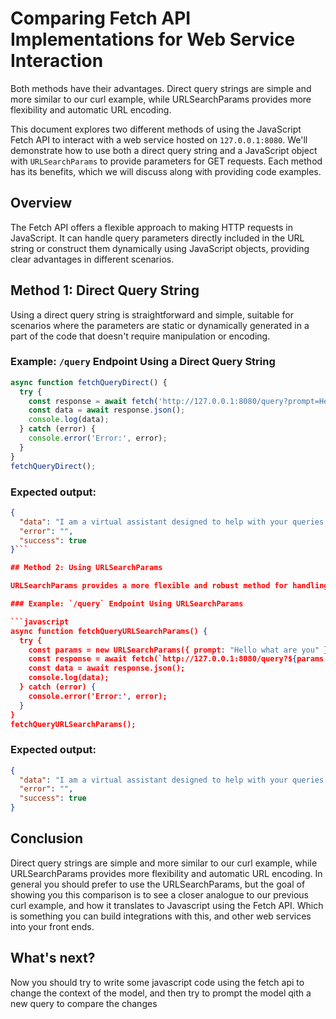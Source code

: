 # Comparing Fetch API Implementations for Web Service Interaction

Both methods have their advantages. Direct query strings are simple and more similar to our curl example, while URLSearchParams provides more flexibility and automatic URL encoding.

This document explores two different methods of using the JavaScript Fetch API to interact with a web service hosted on `127.0.0.1:8080`. We'll demonstrate how to use both a direct query string and a JavaScript object with `URLSearchParams` to provide parameters for GET requests. Each method has its benefits, which we will discuss along with providing code examples.


## Overview

The Fetch API offers a flexible approach to making HTTP requests in JavaScript. It can handle query parameters directly included in the URL string or construct them dynamically using JavaScript objects, providing clear advantages in different scenarios.

## Method 1: Direct Query String

Using a direct query string is straightforward and simple, suitable for scenarios where the parameters are static or dynamically generated in a part of the code that doesn't require manipulation or encoding.

### Example: `/query` Endpoint Using a Direct Query String

```javascript
async function fetchQueryDirect() {
  try {
    const response = await fetch('http://127.0.0.1:8080/query?prompt=Hello%20what%20are%20you');
    const data = await response.json();
    console.log(data);
  } catch (error) {
    console.error('Error:', error);
  }
}
fetchQueryDirect();
```

### Expected output:

```json
{
  "data": "I am a virtual assistant designed to help with your queries.",
  "error": "",
  "success": true
}```

## Method 2: Using URLSearchParams

URLSearchParams provides a more flexible and robust method for handling query parameters. It's particularly useful when dealing with multiple parameters that might require encoding, or when parameters are dynamically generated and manipulated. It also automatically handles URL encoding. In other words you don't have to replace spaces with %20 etc.

### Example: `/query` Endpoint Using URLSearchParams

```javascript
async function fetchQueryURLSearchParams() {
  try {
    const params = new URLSearchParams({ prompt: "Hello what are you" });
    const response = await fetch(`http://127.0.0.1:8080/query?${params.toString()}`);
    const data = await response.json();
    console.log(data);
  } catch (error) {
    console.error('Error:', error);
  }
}
fetchQueryURLSearchParams();
```

### Expected output:

```json
{
  "data": "I am a virtual assistant designed to help with your queries.",
  "error": "",
  "success": true
}
```
## Conclusion

Direct query strings are simple and more similar to our curl example, while URLSearchParams provides more flexibility and automatic URL encoding.
In general you should prefer to use the URLSearchParams, but the goal of showing you this comparison is to see a closer analogue to our previous curl example, and how it translates to Javascript using the Fetch API.  Which is something you can build integrations with this, and other web services into your front ends.

## What's next?

Now you should try to write some javascript code using the fetch api to change the context of the model, and then try to prompt the model qith a new query to compare the changes

